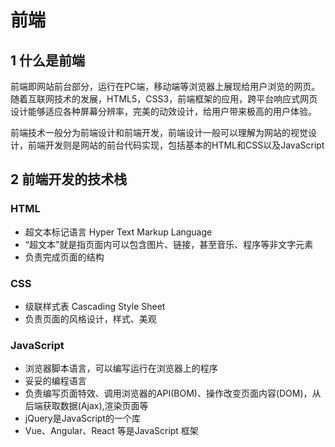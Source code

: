 # 前端

## 1 什么是前端

前端即网站前台部分，运行在PC端，移动端等浏览器上展现给用户浏览的网页。随着互联网技术的发展，HTML5，CSS3，前端框架的应用，跨平台响应式网页设计能够适应各种屏幕分辨率，完美的动效设计，给用户带来极高的用户体验。

前端技术一般分为前端设计和前端开发，前端设计一般可以理解为网站的视觉设计，前端开发则是网站的前台代码实现，包括基本的HTML和CSS以及JavaScript

## 2 前端开发的技术栈

### HTML

* 超文本标记语言  Hyper Text Markup Language
* “超文本”就是指页面内可以包含图片、链接，甚至音乐、程序等非文字元素
* 负责完成页面的结构

### CSS

* 级联样式表  Cascading Style Sheet
* 负责页面的风格设计，样式、美观

### JavaScript

* 浏览器脚本语言，可以编写运行在浏览器上的程序
* 妥妥的编程语言
* 负责编写页面特效、调用浏览器的API\(BOM\)、操作改变页面内容\(DOM\)，从后端获取数据\(Ajax\),渲染页面等
* jQuery是JavaScript的一个库
* Vue、Angular、React 等是JavaScript 框架



